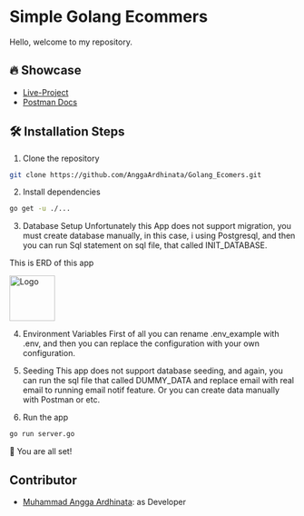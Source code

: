 # Simple Golang Ecommers

Hello, welcome to my repository.

## 🔥 Showcase
- [Live-Project](link)
- [Postman Docs](https://documenter.getpostman.com/view/20559835/2s93sjToKu)


## 🛠️ Installation Steps

1. Clone the repository

```bash
git clone https://github.com/AnggaArdhinata/Golang_Ecomers.git
```

2. Install dependencies

```bash
go get -u ./...
```

3. Database Setup
Unfortunately this App does not support migration, you must create database manually, in this case, i using Postgresql, and then you can run Sql statement on sql file, that called INIT_DATABASE.

This is ERD of this app

<div align="left">
  <a href="https://lectronic.myvehicle-rent.site/">
    <img src="./assets/icon/erd-gomers.png" alt="Logo" width="80" height="80">
  </a>

4. Environment Variables
First of all you can rename .env_example with .env, and then you can replace the configuration with your own configuration.

5. Seeding
This app does not support database seeding, and again, you can run the sql file that called DUMMY_DATA and replace email with real email to running email notif feature.
Or you can create data manually with Postman or etc.

6. Run the app

```bash
go run server.go
```

🌟 You are all set!

## Contributor
- [Muhammad Angga Ardhinata](https://github.com/AnggaArdhinata): as Developer

